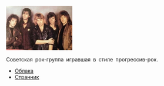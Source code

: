 ![](avtograf.jpg)

Советская рок-группа игравшая в стиле прогрессив-рок.

* [Облака](Облака)
* [Странник](Странник)
